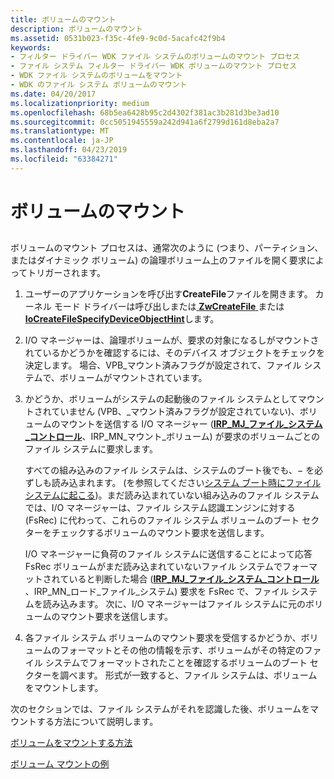 ```yaml
---
title: ボリュームのマウント
description: ボリュームのマウント
ms.assetid: 0531b023-f35c-4fe9-9c0d-5acafc42f9b4
keywords:
- フィルター ドライバー WDK ファイル システムのボリュームのマウント プロセス
- ファイル システム フィルター ドライバー WDK ボリュームのマウント プロセス
- WDK ファイル システムのボリュームをマウント
- WDK のファイル システム ボリュームのマウント
ms.date: 04/20/2017
ms.localizationpriority: medium
ms.openlocfilehash: 68b5ea6428b95c2d4302f381ac3b281d3be3ad10
ms.sourcegitcommit: 0cc5051945559a242d941a6f2799d161d8eba2a7
ms.translationtype: MT
ms.contentlocale: ja-JP
ms.lasthandoff: 04/23/2019
ms.locfileid: "63384271"
---
```

# <a name="mounting-a-volume"></a>ボリュームのマウント


## <span id="ddk_mounting_a_volume_if"></span><span id="DDK_MOUNTING_A_VOLUME_IF"></span>


ボリュームのマウント プロセスは、通常次のように (つまり、パーティション、またはダイナミック ボリューム) の論理ボリューム上のファイルを開く要求によってトリガーされます。

1.  ユーザーのアプリケーションを呼び出す**CreateFile**ファイルを開きます。 カーネル モード ドライバーは呼び出しまたは[ **ZwCreateFile** ](https://msdn.microsoft.com/library/windows/hardware/ff566424)または[ **IoCreateFileSpecifyDeviceObjectHint**](https://msdn.microsoft.com/library/windows/hardware/ff548289)します。

2.  I/O マネージャーは、論理ボリュームが、要求の対象になるしがマウントされているかどうかを確認するには、そのデバイス オブジェクトをチェックを決定します。 場合、VPB\_マウント済みフラグが設定されて、ファイル システムで、ボリュームがマウントされています。

3.  かどうか、ボリュームがシステムの起動後のファイル システムとしてマウントされていません (VPB、\_マウント済みフラグが設定されていない)、ボリュームのマウントを送信する I/O マネージャー ([**IRP\_MJ\_ファイル\_システム\_コントロール**](https://msdn.microsoft.com/library/windows/hardware/ff548670)、IRP\_MN\_マウント\_ボリューム) が要求のボリュームごとのファイル システムに要求します。

    すべての組み込みのファイル システムは、システムのブート後でも、− を必ずしも読み込まれます。 (を参照してください[システム ブート時にファイル システムに起こる](what-happens-to-file-systems-during-system-boot.md))。まだ読み込まれていない組み込みのファイル システムでは、I/O マネージャーは、ファイル システム認識エンジンに対する (FsRec) に代わって、これらのファイル システム ボリュームのブート セクターをチェックするボリュームのマウント要求を送信します。

    I/O マネージャーに負荷のファイル システムに送信することによって応答 FsRec ボリュームがまだ読み込まれていないファイル システムでフォーマットされていると判断した場合 ([**IRP\_MJ\_ファイル\_システム\_コントロール** ](https://msdn.microsoft.com/library/windows/hardware/ff548670)、IRP\_MN\_ロード\_ファイル\_システム) 要求を FsRec で、ファイル システムを読み込みます。 次に、I/O マネージャーはファイル システムに元のボリュームのマウント要求を送信します。

4.  各ファイル システム ボリュームのマウント要求を受信するかどうか、ボリュームのフォーマットとその他の情報を示す、ボリュームがその特定のファイル システムでフォーマットされたことを確認するボリュームのブート セクターを調べます。 形式が一致すると、ファイル システムは、ボリュームをマウントします。

次のセクションでは、ファイル システムがそれを認識した後、ボリュームをマウントする方法について説明します。

[ボリュームをマウントする方法](how-the-volume-is-mounted.md)

[ボリューム マウントの例](volume-mount-example.md)

 

 




